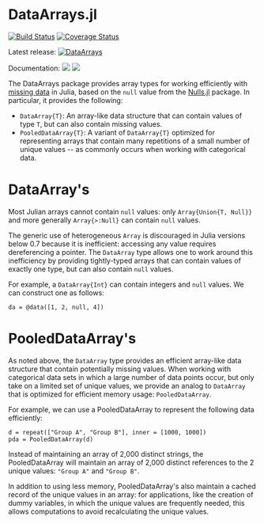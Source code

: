 DataArrays.jl
=============

[![Build Status](https://travis-ci.org/JuliaStats/DataArrays.jl.svg?branch=master)](https://travis-ci.org/JuliaStats/DataArrays.jl)
[![Coverage Status](https://coveralls.io/repos/JuliaStats/DataArrays.jl/badge.svg?branch=master)](https://coveralls.io/r/JuliaStats/DataArrays.jl?branch=master)

Latest release:
[![DataArrays](http://pkg.julialang.org/badges/DataArrays_0.6.svg)](http://pkg.julialang.org/?pkg=DataArrays)

Documentation:
[![](https://img.shields.io/badge/docs-stable-blue.svg)](https://JuliaStats.github.io/DataArrays.jl/stable)
[![](https://img.shields.io/badge/docs-latest-blue.svg)](https://JuliaStats.github.io/DataArrays.jl/latest)

The DataArrays package provides array types for working efficiently with [missing data](https://en.wikipedia.org/wiki/Missing_data)
in Julia, based on the `null` value from the [Nulls.jl](https://github.com/JuliaData/Nulls.jl) package.
In particular, it provides the following:

* `DataArray{T}`: An array-like data structure that can contain values of type `T`, but can also contain missing values.
* `PooledDataArray{T}`: A variant of `DataArray{T}` optimized for representing arrays that contain many repetitions of a small number of unique values -- as commonly occurs when working with categorical data.

# DataArray's

Most Julian arrays cannot contain `null` values: only `Array{Union{T, Null}}` and more generally `Array{>:Null}` can contain `null` values.

The generic use of heterogeneous `Array` is discouraged in Julia versions below 0.7 because it is inefficient: accessing any value requires dereferencing a pointer. The `DataArray` type allows one to work around this inefficiency by providing tightly-typed arrays that can contain values of exactly one type, but can also contain `null` values.

For example, a `DataArray{Int}` can contain integers and `null` values. We can construct one as follows:

	da = @data([1, 2, null, 4])

# PooledDataArray's

As noted above, the `DataArray` type provides an efficient array-like data structure that contain potentially missing values. When working with categorical data sets in which a large number of data points occur, but only take on a limited set of unique values, we provide an analog to `DataArray` that is optimized for efficient memory usage: `PooledDataArray`.

For example, we can use a PooledDataArray to represent the following data efficiently:

	d = repeat(["Group A", "Group B"], inner = [1000, 1000])
	pda = PooledDataArray(d)

Instead of maintaining an array of 2,000 distinct strings, the PooledDataArray will maintain an array of 2,000 distinct references to the 2 unique values: `"Group A"` and `"Group B"`.

In addition to using less memory, PooledDataArray's also maintain a cached record of the unique values in an array: for applications, like the creation of dummy variables, in which the unique values are frequently needed, this allows computations to avoid recalculating the unique values.

